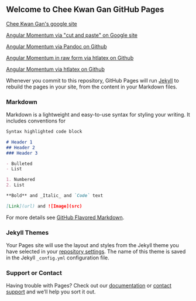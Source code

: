 ## Welcome to Chee Kwan Gan GitHub Pages

[Chee Kwan Gan's google site](https://sites.google.com/view/cheekwangan/home) 

[Angular Momentum via "cut and paste" on Google site](https://sites.google.com/view/cheekwangan/test-page?authuser=0)

[Angular Momentum via Pandoc on Github](https://htmlpreview.github.io/?https://github.com/ihpcganck/Page/blob/master/pandoc-angular-momentum.html)

[Angular Momentum in raw form via htlatex on Github](https://github.com/ihpcganck/Page/blob/master/htlatex-angular-momentum.html)

[Angular Momentum via htlatex on Github](https://htmlpreview.github.io/?https://github.com/ihpcganck/Page/blob/master/htlatex-angular-momentum.html)


Whenever you commit to this repository, GitHub Pages will run [Jekyll](https://jekyllrb.com/) to rebuild the pages in your site, from the content in your Markdown files.

### Markdown

Markdown is a lightweight and easy-to-use syntax for styling your writing. It includes conventions for

```markdown
Syntax highlighted code block

# Header 1
## Header 2
### Header 3

- Bulleted
- List

1. Numbered
2. List

**Bold** and _Italic_ and `Code` text

[Link](url) and ![Image](src)
```

For more details see [GitHub Flavored Markdown](https://guides.github.com/features/mastering-markdown/).

### Jekyll Themes

Your Pages site will use the layout and styles from the Jekyll theme you have selected in your [repository settings](https://github.com/ihpcganck/cheekwang.github.io/settings). The name of this theme is saved in the Jekyll `_config.yml` configuration file.

### Support or Contact

Having trouble with Pages? Check out our [documentation](https://help.github.com/categories/github-pages-basics/) or [contact support](https://github.com/contact) and we’ll help you sort it out.

<html>
<head> <title></title> 
<meta charset="UTF-8" /> 
<meta name="generator" content="TeX4ht (http://www.cse.ohio-state.edu/~gurari/TeX4ht/)" /> 
<link rel="stylesheet" type="text/css" href="angularmomentum.css" /> 
<script type="text/javascript" 
src="http://cdn.mathjax.org/mathjax/latest/MathJax.js?config=TeX-AMS-MML_HTMLorMML" 
></script> 
<style type="text/css">
.MathJax_MathML {text-indent: 0;}
</style> 
</head><body 
>
  </html>

